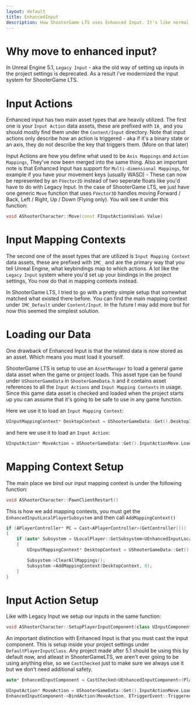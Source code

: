 ```yaml
---
layout: default
title: EnhancedInput
description: How ShooterGame LTS uses Enhanced Input. It's like normal inputs but much more better.
---
```


# Why move to enhanced input?

In Unreal Engine 5.1, `Legacy Input` - aka the old way of setting up inputs in the project settings is deprecated. As a result i've modernized the input system for ShooterGame LTS.

# Input Actions

Enhanced input has two main asset types that are heavily utilized. The first one is your `Input Action` data assets, these are prefixed with `IA_` and you should mostly find them under the `Content/Input` directory. Note that input actions only describe *how* an action is triggered - aka if it's a binary state or an axis, they do not describe the key that triggers them. (More on that later)

Input Actions are how you define what used to be `Axis Mappings` and `Action Mappings`, They've now been merged into the same thing. Also an important note is that Enhanced Input has support for `Multi-dimensional Mappings`, for example if you have your movement keys (usually WASD) - These can now be represented by an `FVector2D` instead of two seperate floats like you'd have to do with Legacy Input. In the case of ShooterGame LTS, we just have one generic `Move` function that uses `FVector3D` handles moving Forward / Back, Left / Right, Up / Down (Flying only). You will see it under this function:

```cpp
void AShooterCharacter::Move(const FInputActionValue& Value)
```

# Input Mapping Contexts

The second one of the asset types that are utilized is `Input Mapping Context` data assets, these are prefixed with `IMC_` and are the primary way that you tell Unreal Engine, what keybindings map to which actions. A lot like the `Legacy Input` system where you'd set up your bindings in the project settings, You now do that in mapping contexts instead.

In ShooterGame LTS, I tried to go with a pretty simple setup that somewhat matched what existed there before. You can find the main mapping context under `IMC_Default` under `Content/Input`. In the future I may add more but for now this seemed the simplest solution.

# Loading our Data

One drawback of Enhanced Input is that the related data is now stored as an asset. Which means you must load it yourself.

ShooterGame LTS is setup to use an `AssetManager` to load a general game data asset when the game or project loads. This asset type can be found under `UShooterGameData` in `ShooterGameData.h` and it contains asset references to all the `Input Actions` and `Input Mapping Contexts` in usage. Since this game data asset is checked and loaded when the project starts up you can assume that it's going to be safe to use in any game function.

Here we use it to load an `Input Mapping Context`:
```cpp
UInputMappingContext* DesktopContext = UShooterGameData::Get().DesktopInputMappingContext.LoadSynchronous();
```
and here we use it to load an `Input Action`:
```cpp
UInputAction* MoveAction = UShooterGameData::Get().InputActionMove.LoadSynchronous();
```

# Mapping Context Setup

The main place we bind our input mapping context is under the following function:
```cpp
void AShooterCharacter::PawnClientRestart()
```
This is how we add mapping contexts, you must get the `EnhancedInputLocalPlayerSubsystem` and then call `AddMappingContext()`
```cpp
if (APlayerController* PC = Cast<APlayerController>(GetController()))
{
	if (auto* Subsystem = ULocalPlayer::GetSubsystem<UEnhancedInputLocalPlayerSubsystem>(PC->GetLocalPlayer()))
	{
		UInputMappingContext* DesktopContext = UShooterGameData::Get().DesktopInputMappingContext.LoadSynchronous();

		Subsystem->ClearAllMappings();
		Subsystem->AddMappingContext(DesktopContext, 0);
    }
}
```

# Input Action Setup

Like with Legacy Input we setup our inputs in the same function:
```cpp
void AShooterCharacter::SetupPlayerInputComponent(class UInputComponent* PlayerInputComponent)
```
An important distinction with Enhanced Input is that you must cast the input component. This is setup inside your project settings under `DefaultPlayerInputClass`. Any project made after 5.1 should be using this by default now, and atleast in ShooterGameLTS, we aren't ever going to be using anything else, so we `CastChecked` just to make sure we always use it but we don't need additional safety.
```cpp
auto* EnhancedInputComponent = CastChecked<UEnhancedInputComponent>(PlayerInputComponent);

UInputAction* MoveAction = UShooterGameData::Get().InputActionMove.LoadSynchronous();
EnhancedInputComponent->BindAction(MoveAction, ETriggerEvent::Triggered, this, &ThisClass::Move);
```